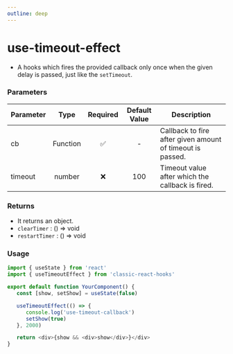```yaml
---
outline: deep
---
```


# use-timeout-effect

-  A hooks which fires the provided callback only once when the given delay is passed, just like the `setTimeout`.

### Parameters

| Parameter |   Type   | Required | Default Value | Description                                               |
| --------- | :------: | :------: | :-----------: | --------------------------------------------------------- |
| cb        | Function |    ✅    |       -       | Callback to fire after given amount of timeout is passed. |
| timeout   |  number  |    ❌    |      100      | Timeout value after which the callback is fired.          |

### Returns

-  It returns an object.
-  `clearTimer` : () => void
-  `restartTimer` : () => void

### Usage

```ts
import { useState } from 'react'
import { useTimeoutEffect } from 'classic-react-hooks'

export default function YourComponent() {
   const [show, setShow] = useState(false)

   useTimeoutEffect(() => {
      console.log('use-timeout-callback')
      setShow(true)
   }, 2000)

   return <div>{show && <div>show</div>}</div>
}
```
